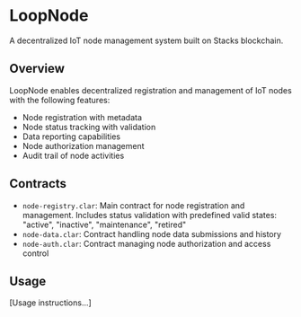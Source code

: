 # LoopNode
A decentralized IoT node management system built on Stacks blockchain.

## Overview
LoopNode enables decentralized registration and management of IoT nodes with the following features:
- Node registration with metadata
- Node status tracking with validation
- Data reporting capabilities
- Node authorization management
- Audit trail of node activities

## Contracts
- `node-registry.clar`: Main contract for node registration and management. Includes status validation with predefined valid states: "active", "inactive", "maintenance", "retired"
- `node-data.clar`: Contract handling node data submissions and history
- `node-auth.clar`: Contract managing node authorization and access control

## Usage
[Usage instructions...]
